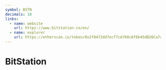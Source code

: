 ```yaml
---
symbol: BSTN
decimals: 18
links:
  - name: website
    url: https://www.bitstation.co/en/
  - name: explorer
    url: https://etherscan.io/token/0x2f8472dd7ecf7cA760c8f6b45dB20Ca7cf52F8d7
---
```


# BitStation
